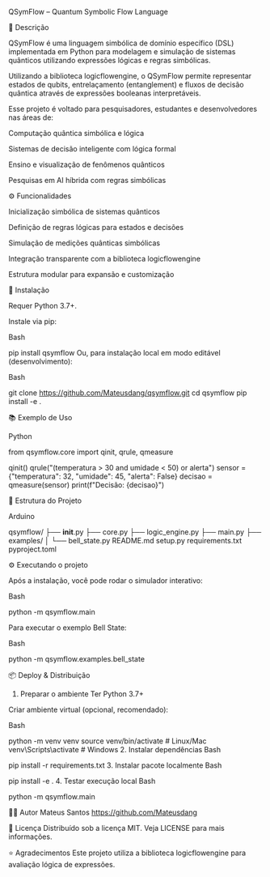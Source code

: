 QSymFlow – Quantum Symbolic Flow Language

📖 Descrição

QSymFlow é uma linguagem simbólica de domínio específico (DSL) implementada em Python para modelagem e simulação de sistemas quânticos utilizando expressões lógicas e regras simbólicas.

Utilizando a biblioteca logicflowengine, o QSymFlow permite representar estados de qubits, entrelaçamento (entanglement) e fluxos de decisão quântica através de expressões booleanas interpretáveis.

Esse projeto é voltado para pesquisadores, estudantes e desenvolvedores nas áreas de:

Computação quântica simbólica e lógica

Sistemas de decisão inteligente com lógica formal

Ensino e visualização de fenômenos quânticos

Pesquisas em AI híbrida com regras simbólicas

⚙️ Funcionalidades

Inicialização simbólica de sistemas quânticos

Definição de regras lógicas para estados e decisões

Simulação de medições quânticas simbólicas

Integração transparente com a biblioteca logicflowengine

Estrutura modular para expansão e customização

🚀 Instalação

Requer Python 3.7+.

Instale via pip:

Bash

pip install qsymflow
Ou, para instalação local em modo editável (desenvolvimento):

Bash

git clone https://github.com/Mateusdang/qsymflow.git
cd qsymflow
pip install -e .

📚 Exemplo de Uso

Python

from qsymflow.core import qinit, qrule, qmeasure

qinit()
qrule("(temperatura > 30 and umidade < 50) or alerta")
sensor = {"temperatura": 32, "umidade": 45, "alerta": False}
decisao = qmeasure(sensor)
print(f"Decisão: {decisao}")

📁 Estrutura do Projeto

Arduino

qsymflow/
├── __init__.py
├── core.py
├── logic_engine.py
├── main.py
├── examples/
│   └── bell_state.py
README.md
setup.py
requirements.txt
pyproject.toml

⚙️ Executando o projeto

Após a instalação, você pode rodar o simulador interativo:

Bash

python -m qsymflow.main

Para executar o exemplo Bell State:

Bash

python -m qsymflow.examples.bell_state

📦 Deploy & Distribuição

1. Preparar o ambiente
Ter Python 3.7+

Criar ambiente virtual (opcional, recomendado):

Bash

python -m venv venv
source venv/bin/activate  # Linux/Mac
venv\\Scripts\\activate     # Windows
2. Instalar dependências
Bash

pip install -r requirements.txt
3. Instalar pacote localmente
Bash

pip install -e .
4. Testar execução local
Bash

python -m qsymflow.main




👨‍💻 Autor
Mateus Santos
https://github.com/Mateusdang

📄 Licença
Distribuído sob a licença MIT. Veja LICENSE para mais informações.


⭐ Agradecimentos
Este projeto utiliza a biblioteca logicflowengine para avaliação lógica de expressões.